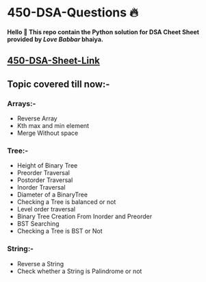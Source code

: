 # 450-DSA-Questions 🔥
**Hello 👋 This repo contain the Python solution for DSA Cheet Sheet provided by *Love Babbar* bhaiya.**
## [450-DSA-Sheet-Link](https://drive.google.com/file/d/1FMdN_OCfOI0iAeDlqswCiC2DZzD4nPsb/view)


## Topic covered till now:- 
### Arrays:-
* Reverse Array
* Kth max and min element
* Merge Without space

### Tree:-
* Height of Binary Tree
* Preorder Traversal
* Postorder Traversal
* Inorder Traversal
* Diameter of a BinaryTree
* Checking a Tree is balanced or not
* Level order traversal
* Binary Tree Creation From Inorder and Preorder
* BST Searching
* Checking a Tree is BST or Not

### String:-
* Reverse a String
* Check whether a String is Palindrome or not
  